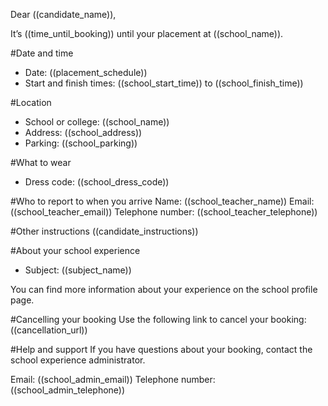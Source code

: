 Dear ((candidate_name)),

It’s ((time_until_booking)) until your placement at ((school_name)).

#Date and time
* Date: ((placement_schedule))
* Start and finish times: ((school_start_time)) to ((school_finish_time))

#Location
* School or college: ((school_name))
* Address: ((school_address))
* Parking: ((school_parking))

#What to wear
* Dress code: ((school_dress_code))

#Who to report to when you arrive
Name: ((school_teacher_name))
Email: ((school_teacher_email))
Telephone number: ((school_teacher_telephone))

#Other instructions
((candidate_instructions))

#About your school experience
* Subject: ((subject_name))

You can find more information about your experience on the school profile page.

#Cancelling your booking
Use the following link to cancel your booking:
((cancellation_url))

#Help and support
If you have questions about your booking, contact the school experience administrator.

Email: ((school_admin_email))
Telephone number: ((school_admin_telephone))
